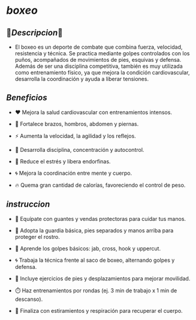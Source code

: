 # *boxeo*

## 🥊*Descripcion*🥊
* El boxeo es un deporte de combate que combina fuerza, velocidad, resistencia y técnica. Se practica mediante golpes controlados con los puños, acompañados de movimientos de pies, esquivas y defensa. Además de ser una disciplina competitiva, también es muy utilizada como entrenamiento físico, ya que mejora la condición cardiovascular, desarrolla la coordinación y ayuda a liberar tensiones.

## *Beneficios*
* ❤️ Mejora la salud cardiovascular con entrenamientos intensos.

* 💪 Fortalece brazos, hombros, abdomen y piernas.

* ⚡ Aumenta la velocidad, la agilidad y los reflejos.

* 🧠 Desarrolla disciplina, concentración y autocontrol.

* 🧘 Reduce el estrés y libera endorfinas.

* 🌀 Mejora la coordinación entre mente y cuerpo.

* 🔥 Quema gran cantidad de calorías, favoreciendo el control de peso.

## *instruccion*
* 🥊 Equípate con guantes y vendas protectoras para cuidar tus manos.

* 🧍 Adopta la guardia básica, pies separados y manos arriba para proteger el rostro.

* 👊 Aprende los golpes básicos: jab, cross, hook y uppercut.

* 🌀 Trabaja la técnica frente al saco de boxeo, alternando golpes y defensa.

* 🏃 Incluye ejercicios de pies y desplazamientos para mejorar movilidad.

* ⏱️ Haz entrenamientos por rondas (ej. 3 min de trabajo x 1 min de descanso).

* 🧘 Finaliza con estiramientos y respiración para recuperar el cuerpo.
  
